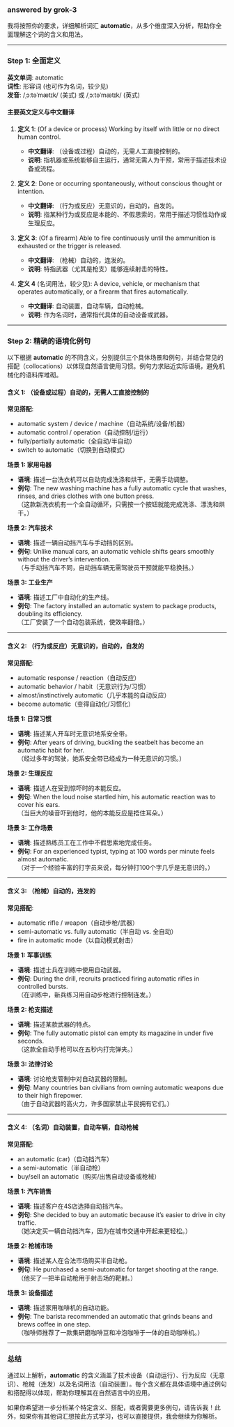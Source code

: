 ### answered by grok-3
我将按照你的要求，详细解析词汇 **automatic**，从多个维度深入分析，帮助你全面理解这个词的含义和用法。

---

### Step 1: 全面定义

**英文单词**: automatic  
**词性**: 形容词 (也可作为名词，较少见)  
**发音**: /ˌɔːtəˈmætɪk/ (美式) 或 /ˌɔːtəˈmætɪk/ (英式)

#### 主要英文定义与中文翻译

1. **定义 1**: (Of a device or process) Working by itself with little or no direct human control.  
   - **中文翻译**: （设备或过程）自动的，无需人工直接控制的。  
   - **说明**: 指机器或系统能够自主运行，通常无需人为干预，常用于描述技术设备或流程。

2. **定义 2**: Done or occurring spontaneously, without conscious thought or intention.  
   - **中文翻译**: （行为或反应）无意识的，自动的，自发的。  
   - **说明**: 指某种行为或反应是本能的、不假思索的，常用于描述习惯性动作或生理反应。

3. **定义 3**: (Of a firearm) Able to fire continuously until the ammunition is exhausted or the trigger is released.  
   - **中文翻译**: （枪械）自动的，连发的。  
   - **说明**: 特指武器（尤其是枪支）能够连续射击的特性。

4. **定义 4** (名词用法，较少见): A device, vehicle, or mechanism that operates automatically, or a firearm that fires automatically.  
   - **中文翻译**: 自动装置，自动车辆，自动枪械。  
   - **说明**: 作为名词时，通常指代具体的自动设备或武器。

---

### Step 2: 精确的语境化例句

以下根据 **automatic** 的不同含义，分别提供三个具体场景和例句，并结合常见的搭配（collocations）以体现自然语言使用习惯。例句力求贴近实际语境，避免机械化的语料库堆砌。

#### 含义 1: （设备或过程）自动的，无需人工直接控制的
**常见搭配**:  
- automatic system / device / machine（自动系统/设备/机器）  
- automatic control / operation（自动控制/运行）  
- fully/partially automatic（全自动/半自动）  
- switch to automatic（切换到自动模式）  

**场景 1: 家用电器**  
- **语境**: 描述一台洗衣机可以自动完成洗涤和烘干，无需手动调整。  
- **例句**: The new washing machine has a fully automatic cycle that washes, rinses, and dries clothes with one button press.  
  （这款新洗衣机有一个全自动循环，只需按一个按钮就能完成洗涤、漂洗和烘干。）  

**场景 2: 汽车技术**  
- **语境**: 描述一辆自动挡汽车与手动挡的区别。  
- **例句**: Unlike manual cars, an automatic vehicle shifts gears smoothly without the driver’s intervention.  
  （与手动挡汽车不同，自动挡车辆无需驾驶员干预就能平稳换挡。）  

**场景 3: 工业生产**  
- **语境**: 描述工厂中自动化的生产线。  
- **例句**: The factory installed an automatic system to package products, doubling its efficiency.  
  （工厂安装了一个自动包装系统，使效率翻倍。）  

---

#### 含义 2: （行为或反应）无意识的，自动的，自发的
**常见搭配**:  
- automatic response / reaction（自动反应）  
- automatic behavior / habit（无意识行为/习惯）  
- almost/instinctively automatic（几乎本能的自动反应）  
- become automatic（变得自动化/习惯化）  

**场景 1: 日常习惯**  
- **语境**: 描述某人开车时无意识地系安全带。  
- **例句**: After years of driving, buckling the seatbelt has become an automatic habit for her.  
  （经过多年的驾驶，她系安全带已经成为一种无意识的习惯。）  

**场景 2: 生理反应**  
- **语境**: 描述人在受到惊吓时的本能反应。  
- **例句**: When the loud noise startled him, his automatic reaction was to cover his ears.  
  （当巨大的噪音吓到他时，他的本能反应是捂住耳朵。）  

**场景 3: 工作场景**  
- **语境**: 描述熟练员工在工作中不假思索地完成任务。  
- **例句**: For an experienced typist, typing at 100 words per minute feels almost automatic.  
  （对于一个经验丰富的打字员来说，每分钟打100个字几乎是无意识的。）  

---

#### 含义 3: （枪械）自动的，连发的
**常见搭配**:  
- automatic rifle / weapon（自动步枪/武器）  
- semi-automatic vs. fully automatic（半自动 vs. 全自动）  
- fire in automatic mode（以自动模式射击）  

**场景 1: 军事训练**  
- **语境**: 描述士兵在训练中使用自动武器。  
- **例句**: During the drill, recruits practiced firing automatic rifles in controlled bursts.  
  （在训练中，新兵练习用自动步枪进行控制连发。）  

**场景 2: 枪支描述**  
- **语境**: 描述某款武器的特点。  
- **例句**: The fully automatic pistol can empty its magazine in under five seconds.  
  （这款全自动手枪可以在五秒内打完弹夹。）  

**场景 3: 法律讨论**  
- **语境**: 讨论枪支管制中对自动武器的限制。  
- **例句**: Many countries ban civilians from owning automatic weapons due to their high firepower.  
  （由于自动武器的高火力，许多国家禁止平民拥有它们。）  

---

#### 含义 4: （名词）自动装置，自动车辆，自动枪械
**常见搭配**:  
- an automatic (car)（自动挡汽车）  
- a semi-automatic（半自动枪）  
- buy/sell an automatic（购买/出售自动设备或枪械）  

**场景 1: 汽车销售**  
- **语境**: 描述客户在4S店选择自动挡汽车。  
- **例句**: She decided to buy an automatic because it’s easier to drive in city traffic.  
  （她决定买一辆自动挡汽车，因为在城市交通中开起来更轻松。）  

**场景 2: 枪械市场**  
- **语境**: 描述某人在合法市场购买半自动枪。  
- **例句**: He purchased a semi-automatic for target shooting at the range.  
  （他买了一把半自动枪用于射击场的靶射。）  

**场景 3: 设备描述**  
- **语境**: 描述家用咖啡机的自动功能。  
- **例句**: The barista recommended an automatic that grinds beans and brews coffee in one step.  
  （咖啡师推荐了一款集研磨咖啡豆和冲泡咖啡于一体的自动咖啡机。）  

---

### 总结
通过以上解析，**automatic** 的含义涵盖了技术设备（自动运行）、行为反应（无意识）、枪械（连发）以及名词用法（自动装置）。每个含义都在具体语境中通过例句和搭配得以体现，帮助你理解其在自然语言中的应用。  

如果你希望进一步分析某个特定含义、搭配，或者需要更多例句，请告诉我！此外，如果你有其他词汇想按此方式学习，也可以直接提供，我会继续为你解析。